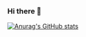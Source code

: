 ### Hi there 👋
[![Anurag's GitHub stats](https://github-readme-stats.vercel.app/api?username=G4BR-13-L)](https://github.com/anuraghazra/github-readme-stats)
<!--
**G4BR-13-L/G4BR-13-L** is a ✨ _special_ ✨ repository because its `README.md` (this file) appears on your GitHub profile.

Here are some ideas to get you started:

- 🔭 I’m currently working on ...
- 🌱 I’m currently learning ...
- 👯 I’m looking to collaborate on ...
- 🤔 I’m looking for help with ...
- 💬 Ask me about ...
- 📫 How to reach me: ...
- 😄 Pronouns: ...
- ⚡ Fun fact: ...
-->
